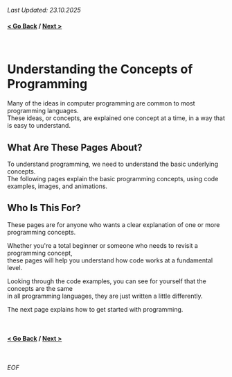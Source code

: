 *Last Updated: 23.10.2025*

#### [< Go Back][go-back] / [Next >][continue]

[go-back]: https://github.com/rento-fox/Code-Guides/tree/main/Intro%20To%20Programming 'Intro To Programming'
[continue]: https://github.com/rento-fox/Code-Guides/tree/main/Intro%20To%20Programming 'ITP 01 Programming'

<br>

# Understanding the Concepts of Programming

Many of the ideas in computer programming are common to most programming languages.<br>
These ideas, or concepts, are explained one concept at a time, in a way that is easy to understand.

## What Are These Pages About?
To understand programming, we need to understand the basic underlying concepts.<br>
The following pages explain the basic programming concepts, using code examples, images, and animations.

## Who Is This For?
These pages are for anyone who wants a clear explanation of one or more programming concepts.

Whether you're a total beginner or someone who needs to revisit a programming concept,<br>
these pages will help you understand how code works at a fundamental level.

Looking through the code examples, you can see for yourself that the concepts are the same<br>
in all programming languages, they are just written a little differently.

The next page explains how to get started with programming.

<br>

#### [< Go Back][go-back] / [Next >][continue]

[go-back]: https://github.com/rento-fox/Code-Guides/tree/main/Intro%20To%20Programming 'Intro To Programming'
[continue]: https://github.com/rento-fox/Code-Guides/tree/main/Intro%20To%20Programming 'ITP 01 Programming'

<br>

*EOF*
